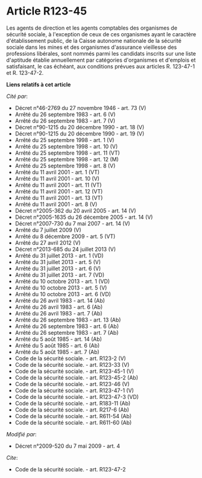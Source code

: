# Article R123-45

Les agents de direction et les agents comptables des organismes de sécurité sociale, à l'exception de ceux de ces organismes
ayant le caractère d'établissement public, de la Caisse autonome nationale de la sécurité sociale dans les mines et des
organismes d'assurance vieillesse des professions libérales, sont nommés parmi les candidats inscrits sur une liste
d'aptitude établie annuellement par catégories d'organismes et d'emplois et satisfaisant, le cas échéant, aux conditions
prévues aux articles R. 123-47-1 et R. 123-47-2.

**Liens relatifs à cet article**

_Cité par_:

  - Décret n°46-2769 du 27 novembre 1946 - art. 73 (V)
  - Arrêté du 26 septembre 1983 - art. 6 (V)
  - Arrêté du 26 septembre 1983 - art. 7 (V)
  - Décret n°90-1215 du 20 décembre 1990 - art. 18 (V)
  - Décret n°90-1215 du 20 décembre 1990 - art. 19 (V)
  - Arrêté du 25 septembre 1998 - art. 1 (V)
  - Arrêté du 25 septembre 1998 - art. 10 (V)
  - Arrêté du 25 septembre 1998 - art. 11 (VT)
  - Arrêté du 25 septembre 1998 - art. 12 (M)
  - Arrêté du 25 septembre 1998 - art. 8 (V)
  - Arrêté du 11 avril 2001 - art. 1 (VT)
  - Arrêté du 11 avril 2001 - art. 10 (V)
  - Arrêté du 11 avril 2001 - art. 11 (VT)
  - Arrêté du 11 avril 2001 - art. 12 (VT)
  - Arrêté du 11 avril 2001 - art. 13 (VT)
  - Arrêté du 11 avril 2001 - art. 8 (V)
  - Décret n°2005-362 du 20 avril 2005 - art. 14 (V)
  - Décret n°2005-1635 du 26 décembre 2005 - art. 14 (V)
  - Décret n°2007-730 du 7 mai 2007 - art. 14 (V)
  - Arrêté du 7 juillet 2009 (V)
  - Arrêté du 8 décembre 2009 - art. 5 (VT)
  - Arrêté du 27 avril 2012 (V)
  - Décret n°2013-685 du 24 juillet 2013 (V)
  - Arrêté du 31 juillet 2013 - art. 1 (VD)
  - Arrêté du 31 juillet 2013 - art. 5 (V)
  - Arrêté du 31 juillet 2013 - art. 6 (V)
  - Arrêté du 31 juillet 2013 - art. 7 (VD)
  - Arrêté du 10 octobre 2013 - art. 1 (VD)
  - Arrêté du 10 octobre 2013 - art. 5 (V)
  - Arrêté du 10 octobre 2013 - art. 6 (VD)
  - Arrêté du 26 avril 1983 - art. 14 (Ab)
  - Arrêté du 26 avril 1983 - art. 6 (Ab)
  - Arrêté du 26 avril 1983 - art. 7 (Ab)
  - Arrêté du 26 septembre 1983 - art. 13 (Ab)
  - Arrêté du 26 septembre 1983 - art. 6 (Ab)
  - Arrêté du 26 septembre 1983 - art. 7 (Ab)
  - Arrêté du 5 août 1985 - art. 14 (Ab)
  - Arrêté du 5 août 1985 - art. 6 (Ab)
  - Arrêté du 5 août 1985 - art. 7 (Ab)
  - Code de la sécurité sociale. - art. R123-2 (V)
  - Code de la sécurité sociale. - art. R123-33 (V)
  - Code de la sécurité sociale. - art. R123-45-1 (V)
  - Code de la sécurité sociale. - art. R123-45-2 (Ab)
  - Code de la sécurité sociale. - art. R123-46 (V)
  - Code de la sécurité sociale. - art. R123-47-1 (V)
  - Code de la sécurité sociale. - art. R123-47-3 (VD)
  - Code de la sécurité sociale. - art. R183-11 (Ab)
  - Code de la sécurité sociale. - art. R217-6 (Ab)
  - Code de la sécurité sociale. - art. R611-54 (Ab)
  - Code de la sécurité sociale. - art. R611-60 (Ab)

_Modifié par_:

  - Décret n°2009-520 du 7 mai 2009 - art. 4

_Cite_:

  - Code de la sécurité sociale. - art. R123-47-2
